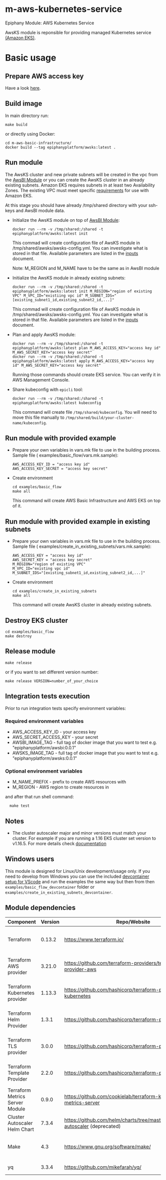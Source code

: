 # m-aws-kubernetes-service

Epiphany Module: AWS Kubernetes Service

AwsKS module is reponsible for providing managed Kubernetes service [(Amazon EKS)](https://aws.amazon.com/eks/).

# Basic usage

## Prepare AWS access key

Have a
look [here](https://docs.aws.amazon.com/general/latest/gr/aws-sec-cred-types.html#access-keys-and-secret-access-keys).

## Build image

In main directory run:

  ```shell
  make build
  ```

or directly using Docker:

  ```shell
  cd m-aws-basic-infrastructure/
  docker build --tag epiphanyplatform/awsks:latest .
  ```

## Run module

The AwsKS cluster and new private subnets will be created in the vpc from
the [AwsBI Module](https://github.com/epiphany-platform/m-aws-basic-infrastructure) or you can create the AwsKS cluster
in an already existing subnets. Amazon EKS requires subnets in at least two Availability Zones. The existing VPC must
meet specific [requirements](https://docs.aws.amazon.com/eks/latest/userguide/network_reqs.html) for use with Amazon
EKS.

At this stage you should have already /tmp/shared directory with your ssh-keys and AwsBI module data.

* Initialize the AwsKS module on top of [AwsBI Module](https://github.com/epiphany-platform/m-aws-basic-infrastructure):

  ```shell
  docker run --rm -v /tmp/shared:/shared -t epiphanyplatform/awsks:latest init
  ```

  This commad will create configuration file of AwsKS module in /tmp/shared/awsks/awsks-config.yml. You can investigate
  what is stored in that file. Available parameters are listed in the [inputs](docs/INPUTS.adoc) document.

  Note: M_REGION and M_NAME have to be the same as in AwsBI module

* Initialize the AwsKS module in already existing subnets:

  ```shell
  docker run --rm -v /tmp/shared:/shared -t epiphanyplatform/awsks:latest init M_REGION="region of existing VPC" M_VPC_ID="existiing vpc id" M_SUBNET_IDS="[existing_subnet1_id,existing_subnet2_id,...]"
  ```

  This commad will create configuration file of AwsKS module in /tmp/shared/awsks/awsks-config.yml. You can investigate
  what is stored in that file. Available parameters are listed in the [inputs](docs/INPUTS.adoc) document.

* Plan and apply AwsKS module:

  ```shell
  docker run --rm -v /tmp/shared:/shared -t epiphanyplatform/awsks:latest plan M_AWS_ACCESS_KEY="access key id" M_AWS_SECRET_KEY="access key secret"
  docker run --rm -v /tmp/shared:/shared -t epiphanyplatform/awsks:latest apply M_AWS_ACCESS_KEY="access key id" M_AWS_SECRET_KEY="access key secret"
  ```

  Running those commands should create EKS service. You can verify it in AWS Management Console.

* Share kubeconfig with `epicli` tool:

  ```shell
  docker run --rm -v /tmp/shared:/shared -t epiphanyplatform/awsks:latest kubeconfig
  ```

  This command will create file `/tmp/shared/kubeconfig`. You will need to move this file manually
  to `/tmp/shared/build/your-cluster-name/kubeconfig`.

## Run module with provided example

* Prepare your own variables in vars.mk file to use in the building process. Sample file (
  examples/basic_flow/vars.mk.sample):

  ```shell
  AWS_ACCESS_KEY_ID = "access key id"
  AWS_ACCESS_KEY_SECRET = "access key secret"
  ```

* Create environment

  ```shell
  cd examples/basic_flow
  make all
  ```

  This command will create AWS Basic Infrastructure and AWS EKS on top of it.

## Run module with provided example in existing subnets

* Prepare your own variables in vars.mk file to use in the building process. Sample file (
  examples/create_in_existing_subnets/vars.mk.sample):

  ```shell
  AWS_ACCESS_KEY = "access key id"
  AWS_SECRET_KEY = "access key secret"
  M_REGION="region of existing VPC"
  M_VPC_ID="existing vpc id"
  M_SUBNET_IDS="[existing_subnet1_id,existing_subnet2_id,...]"
  ```

* Create environment

  ```shell
  cd examples/create_in_existing_subnets
  make all
  ```

  This command will create AwsKS cluster in already existing subnets.

## Destroy EKS cluster

  ```shell
  cd examples/basic_flow
  make destroy
  ```

## Release module

  ```shell
  make release
  ```

or if you want to set different version number:

  ```shell
  make release VERSION=number_of_your_choice
  ```

## Integration tests execution

Prior to run integration tests specify environment variables:

### Required environment variables

- AWS_ACCESS_KEY_ID - your access key
- AWS_SECRET_ACCESS_KEY - your secret
- AWSBI_IMAGE_TAG - full tag of docker image that you want to test e.g. "epiphanyplatform/awsbi:0.0.1"
- AWSKS_IMAGE_TAG - full tag of docker image that you want to test e.g. "epiphanyplatform/awsks:0.0.1"

### Optional environment variables

- M_NAME_PREFIX - prefix to create AWS resources with
- M_REGION - AWS region to create resources in

and after that run shell command:

```shell
  make test
```

## Notes

* The cluster autoscaler major and minor versions must match your cluster. For example if you are running a 1.16 EKS
  cluster set version to v1.16.5. For more details
  check [documentation](https://github.com/terraform-aws-modules/terraform-aws-eks/blob/master/docs/autoscaling.md#notes)

## Windows users

This module is designed for Linux/Unix development/usage only. If you need to develop from Windows you can use the
included [devcontainer setup for VScode](https://code.visualstudio.com/docs/remote/containers-tutorial) and run the
examples the same way but then from then ```examples/basic_flow_devcontainer``` folder
or ```examples/create_in_existing_subnets_devcontainer```.

## Module dependencies

| Component                       | Version | Repo/Website                                                                                                | License                                                           |
| ------------------------------- | ------- | ----------------------------------------------------------------------------------------------------------- | ----------------------------------------------------------------- |
| Terraform                       | 0.13.2  | https://www.terraform.io/                                                                                   | [Mozilla Public License 2.0](https://github.com/hashicorp/terraform/blob/master/LICENSE) |
| Terraform AWS provider          | 3.21.0   | https://github.com/terraform-providers/terraform-provider-aws                                               | [Mozilla Public License 2.0](https://github.com/terraform-providers/terraform-provider-aws/blob/master/LICENSE) |
| Terraform Kubernetes provider   | 1.13.3  | https://github.com/hashicorp/terraform-provider-kubernetes                                                  | [Mozilla Public License 2.0](https://github.com/hashicorp/terraform-provider-kubernetes/blob/master/LICENSE) |
| Terraform Helm Provider         | 1.3.1   | https://github.com/hashicorp/terraform-provider-helm                                                        | [Mozilla Public License 2.0](https://github.com/hashicorp/terraform-provider-helm/blob/master/LICENSE) |
| Terraform TLS provider          | 3.0.0   | https://github.com/hashicorp/terraform-provider-tls                                                         | [Mozilla Public License 2.0](https://github.com/hashicorp/terraform-provider-tls/blob/master/LICENSE) |
| Terraform Template Provider     | 2.2.0   | https://github.com/hashicorp/terraform-provider-template                                                    | [Mozilla Public License 2.0](https://github.com/hashicorp/terraform-provider-template/blob/master/LICENSE) |
| Terraform Metrics Server Module | 0.9.0   | https://github.com/cookielab/terraform-kubernetes-metrics-server                                            | [MIT License](https://github.com/cookielab/terraform-kubernetes-metrics-server/blob/master/LICENSE.md) |
| Cluster Autoscaler Helm Chart   | 7.3.4   | https://github.com/helm/charts/tree/master/stable/cluster-autoscaler (deprecated)                           | [Apache License 2.0](https://github.com/kubernetes/autoscaler/blob/master/LICENSE) |
| Make                            | 4.3     | https://www.gnu.org/software/make/                                                                          | [GNU General Public License](https://www.gnu.org/licenses/gpl-3.0.html) |
| yq                              | 3.3.4   | https://github.com/mikefarah/yq/                                                                            | [MIT License](https://github.com/mikefarah/yq/blob/master/LICENSE) |
